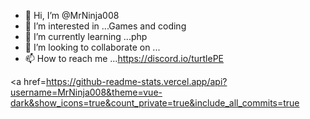 - 👋 Hi, I’m @MrNinja008
- 👀 I’m interested in ...Games and coding
- 🌱 I’m currently learning ...php
- 💞️ I’m looking to collaborate on ...
- 📫 How to reach me ...https://discord.io/turtlePE

<a href=https://github-readme-stats.vercel.app/api?username=MrNinja008&theme=vue-dark&show_icons=true&count_private=true&include_all_commits=true
